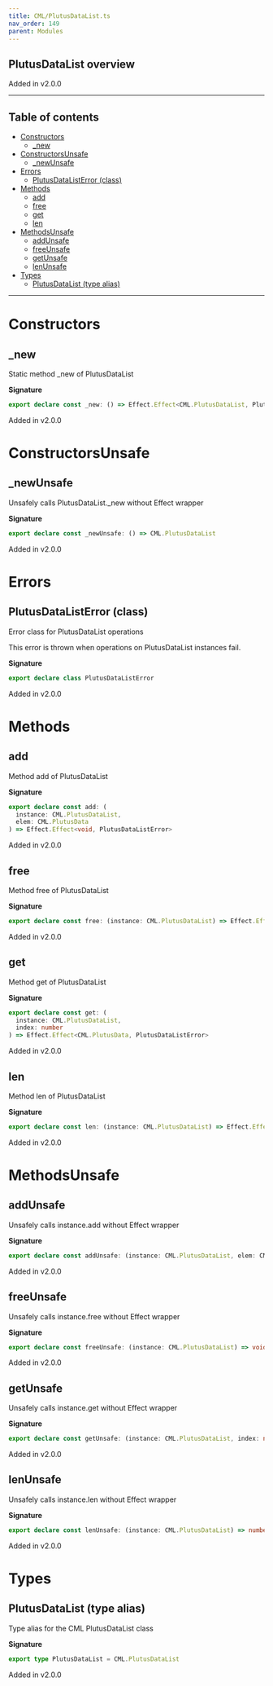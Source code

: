 ```yaml
---
title: CML/PlutusDataList.ts
nav_order: 149
parent: Modules
---
```


## PlutusDataList overview

Added in v2.0.0

---

<h2 class="text-delta">Table of contents</h2>

- [Constructors](#constructors)
  - [\_new](#_new)
- [ConstructorsUnsafe](#constructorsunsafe)
  - [\_newUnsafe](#_newunsafe)
- [Errors](#errors)
  - [PlutusDataListError (class)](#plutusdatalisterror-class)
- [Methods](#methods)
  - [add](#add)
  - [free](#free)
  - [get](#get)
  - [len](#len)
- [MethodsUnsafe](#methodsunsafe)
  - [addUnsafe](#addunsafe)
  - [freeUnsafe](#freeunsafe)
  - [getUnsafe](#getunsafe)
  - [lenUnsafe](#lenunsafe)
- [Types](#types)
  - [PlutusDataList (type alias)](#plutusdatalist-type-alias)

---

# Constructors

## \_new

Static method \_new of PlutusDataList

**Signature**

```ts
export declare const _new: () => Effect.Effect<CML.PlutusDataList, PlutusDataListError>
```

Added in v2.0.0

# ConstructorsUnsafe

## \_newUnsafe

Unsafely calls PlutusDataList.\_new without Effect wrapper

**Signature**

```ts
export declare const _newUnsafe: () => CML.PlutusDataList
```

Added in v2.0.0

# Errors

## PlutusDataListError (class)

Error class for PlutusDataList operations

This error is thrown when operations on PlutusDataList instances fail.

**Signature**

```ts
export declare class PlutusDataListError
```

Added in v2.0.0

# Methods

## add

Method add of PlutusDataList

**Signature**

```ts
export declare const add: (
  instance: CML.PlutusDataList,
  elem: CML.PlutusData
) => Effect.Effect<void, PlutusDataListError>
```

Added in v2.0.0

## free

Method free of PlutusDataList

**Signature**

```ts
export declare const free: (instance: CML.PlutusDataList) => Effect.Effect<void, PlutusDataListError>
```

Added in v2.0.0

## get

Method get of PlutusDataList

**Signature**

```ts
export declare const get: (
  instance: CML.PlutusDataList,
  index: number
) => Effect.Effect<CML.PlutusData, PlutusDataListError>
```

Added in v2.0.0

## len

Method len of PlutusDataList

**Signature**

```ts
export declare const len: (instance: CML.PlutusDataList) => Effect.Effect<number, PlutusDataListError>
```

Added in v2.0.0

# MethodsUnsafe

## addUnsafe

Unsafely calls instance.add without Effect wrapper

**Signature**

```ts
export declare const addUnsafe: (instance: CML.PlutusDataList, elem: CML.PlutusData) => void
```

Added in v2.0.0

## freeUnsafe

Unsafely calls instance.free without Effect wrapper

**Signature**

```ts
export declare const freeUnsafe: (instance: CML.PlutusDataList) => void
```

Added in v2.0.0

## getUnsafe

Unsafely calls instance.get without Effect wrapper

**Signature**

```ts
export declare const getUnsafe: (instance: CML.PlutusDataList, index: number) => CML.PlutusData
```

Added in v2.0.0

## lenUnsafe

Unsafely calls instance.len without Effect wrapper

**Signature**

```ts
export declare const lenUnsafe: (instance: CML.PlutusDataList) => number
```

Added in v2.0.0

# Types

## PlutusDataList (type alias)

Type alias for the CML PlutusDataList class

**Signature**

```ts
export type PlutusDataList = CML.PlutusDataList
```

Added in v2.0.0
